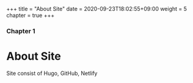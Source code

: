 +++
title = "About Site"
date = 2020-09-23T18:02:55+09:00
weight = 5
chapter = true
+++

### Chapter 1

# About Site

Site consist of Hugo, GitHub, Netlify